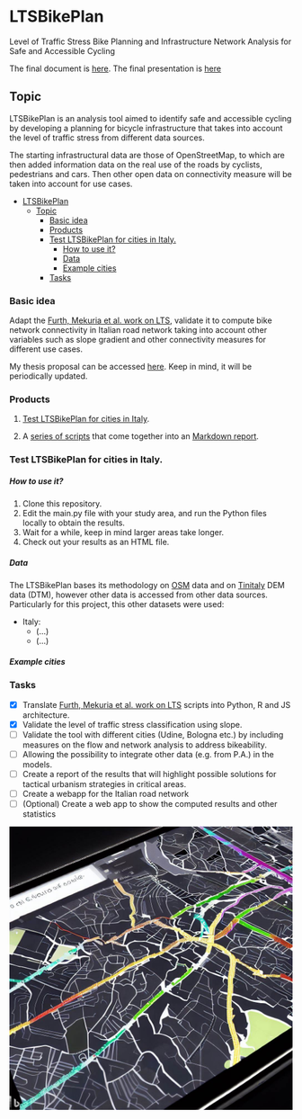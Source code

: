 # LTSBikePlan
Level of Traffic Stress Bike Planning and Infrastructure Network Analysis for Safe and Accessible Cycling

The final document is [here]().
The final presentation is [here]()

## Topic

LTSBikePlan is an analysis tool aimed to identify safe and accessible cycling by developing a planning for bicycle infrastructure that takes into account the level of traffic stress from different data sources.

The starting infrastructural data are those of OpenStreetMap, to which are then added information data on the real use of the roads by cyclists, pedestrians and cars. Then other open data on connectivity measure will be taken into account for use cases.


- [LTSBikePlan](#ltsbikeplan)
  - [Topic](#topic)
    - [Basic idea](#basic-idea)
    - [Products](#products)
    - [Test LTSBikePlan for cities in Italy.](#test-ltsbikeplan-for-cities-in-italy)
        - [How to use it?](#how-to-use-it)
        - [Data](#data)
        - [Example cities](#example-cities)
    - [Tasks](#tasks)
  
<a name="idea"></a>
### Basic idea

Adapt the [Furth, Mekuria et al. work on LTS](https://scholarworks.sjsu.edu/mti_publications/74/), validate it to compute bike network connectivity in Italian road network taking into account other variables such as slope gradient and other connectivity measures for different use cases.
 
My thesis proposal can be accessed [here](https://github.com/DigitalCommonsLab/LTSBikePlan/blob/main/docs/Index%20%26%20Thesis%20documents/thesis_proposal.html). Keep in mind, it will be periodically updated.	

<a name="products"></a>
### Products

1. [Test LTSBikePlan for cities in Italy]().
 
2. A [series of scripts](https://github.com/DigitalCommonsLab/LTSBikePlan/tree/main/code) that come together into an [Markdown report](). 

<a name="product2"></a>
### Test LTSBikePlan for cities in Italy. 

<a name="use"></a>
##### How to use it?

1. Clone this repository. 
2. Edit the main.py file with your study area, and run the Python files locally to obtain the results.
3. Wait for a while, keep in mind larger areas take longer.
4. Check out your results as an HTML file. 

<a name="data"></a>
##### Data

The LTSBikePlan bases its methodology on [OSM](https://www.openstreetmap.org/) data and on [Tinitaly](https://tinitaly.pi.ingv.it/) DEM data (DTM), however other data is accessed from other data sources. Particularly for this project, this other datasets were used:

- Italy:
  - (...)
  - (...)
  
<a name="example"></a>
##### Example cities

<a name="tasks"></a>
### Tasks

- [X] Translate [Furth, Mekuria et al. work on LTS](https://scholarworks.sjsu.edu/mti_publications/74/) scripts into Python, R and JS architecture.
- [X] Validate the level of traffic stress classification using slope.
- [ ] Validate the tool with different cities (Udine, Bologna etc.) by including measures on the flow and network analysis to address bikeability.
- [ ] Allowing the possibility to integrate other data (e.g. from P.A.) in the models.
- [ ] Create a report of the results that will highlight possible solutions for tactical urbanism strategies in critical areas.
- [ ] Create a webapp for the Italian road network
- [ ] \(Optional) Create a web app to show the computed results and other statistics

![](images/demo.jpeg)

